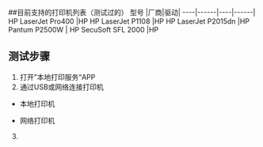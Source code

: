##目前支持的打印机列表（测试过的）
型号 |厂商|驱动|
----|------|----|------|
HP LaserJet Pro400 |HP
HP LaserJet P1108 |HP
HP LaserJet P2015dn |HP
Pantum P2500W |	HP
SecuSoft SFL 2000 |HP



## 测试步骤
1. 打开”本地打印服务“APP
2. 通过USB或网络连接打印机
 - 本地打印机
  
 - 网络打印机
 
3.  



